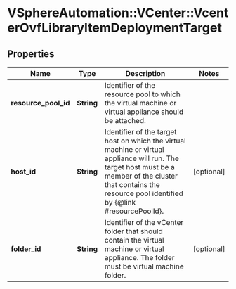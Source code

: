 # VSphereAutomation::VCenter::VcenterOvfLibraryItemDeploymentTarget

## Properties
Name | Type | Description | Notes
------------ | ------------- | ------------- | -------------
**resource_pool_id** | **String** | Identifier of the resource pool to which the virtual machine or virtual appliance should be attached. | 
**host_id** | **String** | Identifier of the target host on which the virtual machine or virtual appliance will run. The target host must be a member of the cluster that contains the resource pool identified by {@link #resourcePoolId}. | [optional] 
**folder_id** | **String** | Identifier of the vCenter folder that should contain the virtual machine or virtual appliance. The folder must be virtual machine folder. | [optional] 


